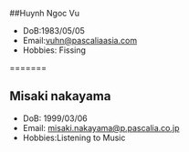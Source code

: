 
##Huynh Ngoc Vu
- DoB:1983/05/05
- Email:vuhn@pascaliaasia.com
- Hobbies: Fissing

 =======


## Misaki nakayama
- DoB: 1999/03/06
- Email: misaki.nakayama@p.pascalia.co.jp
- Hobbies:Listening to Music


